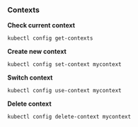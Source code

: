 ### Contexts

**Check current context**

```shell script
kubectl config get-contexts
```

**Create new context**

```shell script
kubectl config set-context mycontext
```

**Switch context**

```shell script
kubectl config use-context mycontext
```

**Delete context**
```shell script
kubectl config delete-context mycontext
```
